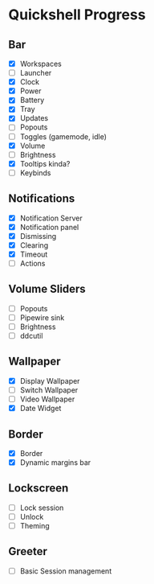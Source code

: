 # Quickshell Progress

## Bar

- [x] Workspaces
- [ ] Launcher
- [x] Clock
- [x] Power
- [x] Battery
- [x] Tray
- [x] Updates
- [ ] Popouts
- [ ] Toggles (gamemode, idle)
- [x] Volume
- [ ] Brightness
- [x] Tooltips kinda?
- [ ] Keybinds

## Notifications

- [x] Notification Server
- [x] Notification panel
- [x] Dismissing
- [x] Clearing
- [x] Timeout
- [ ] Actions

## Volume Sliders

- [ ] Popouts
- [ ] Pipewire sink
- [ ] Brightness
- [ ] ddcutil

## Wallpaper

- [x] Display Wallpaper
- [ ] Switch Wallpaper
- [ ] Video Wallpaper
- [x] Date Widget

## Border

- [x] Border
- [x] Dynamic margins bar

## Lockscreen

- [ ] Lock session
- [ ] Unlock
- [ ] Theming

## Greeter

- [ ] Basic Session management
